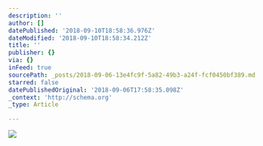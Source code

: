 ```yaml
---
description: ''
author: []
datePublished: '2018-09-10T18:58:36.976Z'
dateModified: '2018-09-10T18:58:34.212Z'
title: ''
publisher: {}
via: {}
inFeed: true
sourcePath: _posts/2018-09-06-13e4fc9f-5a82-49b3-a24f-fcf0450bf389.md
starred: false
datePublishedOriginal: '2018-09-06T17:58:35.098Z'
_context: 'http://schema.org'
_type: Article

---
```

![](https://the-grid-user-content.s3-us-west-2.amazonaws.com/c05fc643-74cd-4357-9a0c-90f01a3dbe8b.jpg)